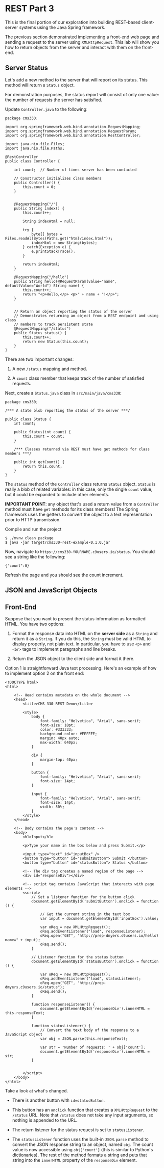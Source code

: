 # REST Part 3

This is the final portion of our exploration into building REST-based client-server systems using the Java Spring framework.

The previous section demonstrated implementing a front-end web page and sending a request to the server using `XMLHttpRequest`. This lab
will show you how to return objects from the server and interact with them on the front-end.

## Server Status

Let's add a new method to the server that will report on its status. This method will return a `Status` object.

For demonstration purposes, the status report will consist of only one value: the number of requests the server has satisfied.

Update `Controller.java` to the following:

```
package cms330;

import org.springframework.web.bind.annotation.RequestMapping;
import org.springframework.web.bind.annotation.RequestParam;
import org.springframework.web.bind.annotation.RestController;

import java.nio.file.Files;
import java.nio.file.Paths;

@RestController
public class Controller {

    int count;  // Number of times server has been contacted

    // Constructor initializes class members
    public Controller() {
        this.count = 0;
    }


    @RequestMapping("/")
    public String index() {
        this.count++;

        String indexHtml = null;

        try {
            byte[] bytes = Files.readAllBytes(Paths.get("html/index.html"));
    	    indexHtml = new String(bytes);
        } catch(Exception e) {
            e.printStackTrace();
        }

    	return indexHtml;
    }

    @RequestMapping("/hello")
    public String hello(@RequestParam(value="name", defaultValue="World") String name) {
        this.count++;
        return "<p>Hello,</p> <p>" + name + "!</p>";
    }


    // Return an object reporting the status of the server
    // Demonstrates returning an object from a REST endpoint and using class
    // members to track persistent state
    @RequestMapping("/status")
    public Status status() {
        this.count++;
        return new Status(this.count);
    }
}
```

There are two important changes:

1. A new `/status` mapping and method.

2. A `count` class member that keeps track of the number of satisfied requests.

Next, create a `Status.java` class in `src/main/java/cms330`:

```
package cms330;

/*** A state blob reporting the status of the server ***/

public class Status {
    int count;

    public Status(int count) {
        this.count = count;
    }

    /*** Classes returned via REST must have get methods for class members ***/

    public int getCount() {
        return this.count;
    }
}
```

The `status` method of the `Controller` class returns `Status` object. `Status` is really a blob of related variables: in this case,
only the single `count` value, but it could be expanded to include other elements.

**IMPORTANT POINT**: any object that's used a return value from a `Controller` method must have `get` methods for its class members! The
Spring framework uses the getters to convert the object to a text representation prior to HTTP transmission.

Compile and run the project

```
$ ./mvnw clean package
$ java -jar target/cms330-rest-example-0.1.0.jar
```

Now, navigate to `https://cms330-YOURNAME.c9users.io/status`. You should see a string like the following:

```
{"count":0}
```

Refresh the page and you should see the count increment.

## JSON and JavaScript Objects


## Front-End

Suppose that you want to present the status information as formatted HTML. You have two options:

1. Format the response data into HTML on the **server side** as a `String` and return it as a `String`. If you do this, the `String`
must be valid HTML to display properly, not plain text. In particular, you have to use `<p>` and `<br>` tags to implement paragraphs
and line breaks.

2. Return the JSON object to the client side and format it there.

Option 1 is straightforward Java text processing. Here's an example of how to implement option 2 on the front end:

```
<!DOCTYPE html>
<html>

    <!-- Head contains metadata on the whole document -->
    <head>
        <title>CMS 330 REST Demo</title>

        <style>
            body {
                font-family: "Helvetica", "Arial", sans-serif;
                font-size: 18pt;
                color: #333333;
                background-color: #FEFEFE;
                margin: 40px auto;
                max-width: 640px;
            }

            div {
                margin-top: 40px;
            }

            button {
                font-family: "Helvetica", "Arial", sans-serif;
                font-size: 14pt;
            }

            input {
                font-family: "Helvetica", "Arial", sans-serif;
                font-size: 14pt;
                width: 50%;
            }
        </style>
    </head>

    <!-- Body contains the page's content -->
    <body>
        <h1>Input</h1>

        <p>Type your name in the box below and press Submit.</p>

        <input type="text" id="inputBox" />
        <button type="button" id="submitButton"> Submit </button>
        <button type="button" id="statusButton"> Status </button>

        <!-- The div tag creates a named region of the page -->
        <div id="responseDiv"></div>

        <!-- script tag contains JavaScript that interacts with page elements -->
        <script>
            // Set a listener function for the button click
            document.getElementById('submitButton').onclick = function () {

                // Get the current string in the text box
                var input = document.getElementById('inputBox').value;

                var oReq = new XMLHttpRequest();
                oReq.addEventListener("load", responseListener);
                oReq.open("GET", "http://prep-dmyers.c9users.io/hello?name=" + input);
                oReq.send();
            }

            // Listener function for the status button
            document.getElementById('statusButton').onclick = function () {

                var oReq = new XMLHttpRequest();
                oReq.addEventListener("load", statusListener);
                oReq.open("GET", "http://prep-dmyers.c9users.io/status");
                oReq.send();
            }

            function responseListener() {
                document.getElementById('responseDiv').innerHTML = this.responseText;
            }

            function statusListener() {
                // Convert the text body of the response to a JavaScript object
                var obj = JSON.parse(this.responseText);

                var str = 'Number of requests: ' + obj['count'];
                document.getElementById('responseDiv').innerHTML = str;
            }


        </script>
    </body>
</html>
```

Take a look at what's changed.

- There is another button with `id=statusButton`.

- This button has an `onclick` function that creates a `XMLHttpRequest` to the `/status` URL. Note that `/status` does not take
any input arguments, so nothing is appended to the URL.

- The return listener for the status request is set to `statusListener`.

- The `statusListener` function uses the built-in `JSON.parse` method to convert the JSON response string to an object, named `obj`. The
count value is now accessible using `obj['count']` (this is similar to Python's dictionaries). The rest of the method formats a string
and puts that string into the `innerHTML` property of the `responseDiv` element.
